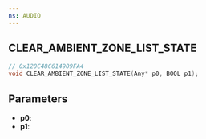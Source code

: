 ```yaml
---
ns: AUDIO
---
```

## CLEAR_AMBIENT_ZONE_LIST_STATE

```c
// 0x120C48C614909FA4
void CLEAR_AMBIENT_ZONE_LIST_STATE(Any* p0, BOOL p1);
```

## Parameters
* **p0**:
* **p1**:
